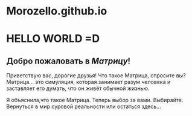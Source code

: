 # Morozello.github.io
# HELLO WORLD =D

## Добро пожаловать в __*Матрицу*__!
Приветствую вас, дорогие друзья!
Что такое Матрица, спросите вы?
Матрица... это симуляция, которая занимает разум человека и заставляет его думать, что он живёт обычной жизнью. 

Я объяснила,что такое Матрица. Теперь выбор за вами. Выбирайте.
Вернуться в мир суровой реальности или остаться здесь...
